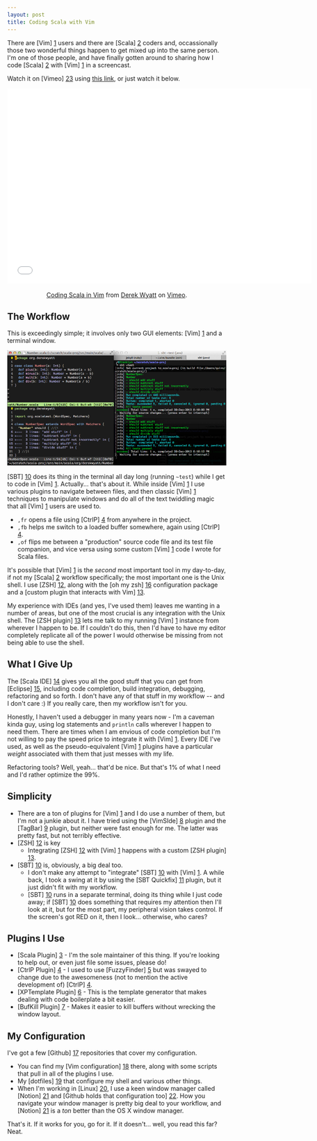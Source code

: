 ```yaml
---
layout: post
title: Coding Scala with Vim
---
```

There are [Vim] [1] users and there are [Scala] [2] coders and, occassionally those two wonderful things happen to get mixed up into the same person.  I'm one of those people, and have finally gotten around to sharing how I code [Scala] [2] with [Vim] [1] in a screencast.

Watch it on [Vimeo] [23] using [this link](https://vimeo.com/83065681), or just watch it below.

<center><iframe src="//player.vimeo.com/video/83065681" width="700" height="450" frameborder="0" webkitallowfullscreen mozallowfullscreen allowfullscreen></iframe> <p><a href="http://vimeo.com/83065681">Coding Scala in Vim</a> from <a href="http://vimeo.com/user1690209">Derek Wyatt</a> on <a href="https://vimeo.com">Vimeo</a>.</p></center>

The Workflow
------------

This is exceedingly simple; it involves only two GUI elements: [Vim] [1] and a terminal window.

<a href="/images/vim-and-terminal.png" target="_blank">
<img src="/images/vim-and-terminal.png" alt="MacVim and iTerm side-by-side" width="780"/>
</a>

[SBT] [10] does its thing in the terminal all day long (running `~test`) while I get to code in [Vim] [1].  Actually... that's about it.  While inside [Vim] [1] I use various plugins to navigate between files, and then classic [Vim] [1] techniques to manipulate windows and do all of the text twiddling magic that all [Vim] [1] users are used to.

- `,fr` opens a file using [CtrlP] [4] from anywhere in the project.
- `,fb` helps me switch to a loaded buffer somewhere, again using [CtrlP] [4].
- `,of` flips me between a "production" source code file and its test file companion, and vice versa using some custom [Vim] [1] code I wrote for Scala files.

It's possible that [Vim] [1] is the _second_ most important tool in my day-to-day, if not my [Scala] [2] workflow specifically; the most important one is the Unix shell.  I use [ZSH] [12], along with the [oh my zsh] [16] configuration package and a [custom plugin that interacts with Vim] [13].

My experience with IDEs (and yes, I've used them) leaves me wanting in a number of areas, but one of the most crucial is any integration with the Unix shell.  The [ZSH plugin] [13] lets me talk to my running [Vim] [1] instance from wherever I happen to be.  If I couldn't do this, then I'd have to have my editor completely replicate all of the power I would otherwise be missing from not being able to use the shell.

What I Give Up
--------------

The [Scala IDE] [14] gives you all the good stuff that you can get from [Eclipse] [15], including code completion, build integration, debugging, refactoring and so forth.  I don't have any of that stuff in my workflow -- and I don't care :)  If you really care, then my workflow isn't for you.

Honestly, I haven't used a debugger in many years now - I'm a caveman kinda guy, using log statements and `println` calls wherever I happen to need them.  There are times when I am envious of code completion but I'm not willing to pay the speed price to integrate it with [Vim] [1].  Every IDE I've used, as well as the pseudo-equivalent [Vim] [1] plugins have a particular _weight_ associated with them that just messes with my life.

Refactoring tools? Well, yeah... that'd be nice.  But that's 1% of what I need and I'd rather optimize the 99%.

Simplicity
----------

- There are a ton of plugins for [Vim] [1] and I do use a number of them, but I'm not a junkie about it.  I have tried using the [VimSIde] [8] plugin and the [TagBar] [9] plugin, but neither were fast enough for me.  The latter was pretty fast, but not terribly effective.
- [ZSH] [12] is key
  - Integrating [ZSH] [12] with [Vim] [1] happens with a custom [ZSH plugin] [13].
- [SBT] [10] is, obviously, a big deal too.
  - I don't make any attempt to "integrate" [SBT] [10] with [Vim] [1].  A while back, I took a swing at it by using the [SBT Quickfix] [11] plugin, but it just didn't fit with my workflow.
  - [SBT] [10] runs in a separate terminal, doing its thing while I just code away; if [SBT] [10] does something that requires my attention then I'll look at it, but for the most part, my peripheral vision takes control.  If the screen's got RED on it, then I look... otherwise, who cares?

Plugins I Use
-------------

- [Scala Plugin] [3] - I'm the sole maintainer of this thing.  If you're looking to help out, or even just file some issues, please do!
- [CtrlP Plugin] [4] - I used to use [FuzzyFinder] [5] but was swayed to change due to the awesomeness (not to mention the active development of) [CtrlP] [4].
- [XPTemplate Plugin] [6] - This is the template generator that makes dealing with code boilerplate a bit easier.
- [BufKill Plugin] [7] - Makes it easier to kill buffers without wrecking the window layout.

My Configuration
----------------

I've got a few [Github] [17] repositories that cover my configuration.

- You can find my [Vim configuration] [18] there, along with some scripts that pull in all of the plugins I use.
- My [dotfiles] [19] that configure my shell and various other things.
- When I'm working in [Linux] [20], I use a keen window manager called [Notion] [21] and [Github holds that configuration too] [22].  How you navigate your window manager is pretty big deal to your workflow, and [Notion] [21] is a _ton_ better than the OS X window manager.

That's it.  If it works for you, go for it.  If it doesn't... well, you read this far?  Neat.

  [1]: http://www.vim.org/ "Vim"
  [2]: http://scala-lang.org/ "Scala"
  [3]: https:/github.com/derekwyatt/vim-scala/ "Scala Plugin"
  [4]: http://kien.github.io/ctrlp.vim/ "CtrlP Plugin"
  [5]: http://www.vim.org/scripts/script.php?script_id=1984 "FuzzyFinder Plugin"
  [6]: https://github.com/drmingdrmer/xptemplate "XPTemplate Plugin"
  [7]: https://github.com/vim-scripts/bufkill.vim "BufKill Plugin"
  [8]: https://github.com/megaannum/vimside "VimSIde Plugin"
  [9]: http://www.vim.org/scripts/script.php?script_id=3465 "Tagbar Plugin"
  [10]: http://www.scala-sbt.org/ "SBT"
  [11]: https://github.com/dscleaver/sbt-quickfix "SBT Quickfix"
  [12]: http://www.zsh.org/ "ZSH"
  [13]: https://github.com/derekwyatt/dotfiles/tree/master/zsh_custom/plugins/vim-interaction "ZSH Vim Plugin"
  [14]: http://scala-ide.org/ "Scala IDE"
  [15]: http://www.eclipse.org/ "Eclipse"
  [16]: https://github.com/robbyrussell/oh-my-zsh "oh my zsh"
  [17]: https://github.com/derekwyatt "me@github"
  [18]: https://github.com/derekwyatt/vim-config "my vim configuration"
  [19]: https://github.com/derekwyatt/dotfiles "my dotfiles for shell configuration"
  [20]: http://www.ubuntu.com "Ubuntu"
  [21]: http://notion.sourceforge.net "Notion"
  [22]: https://github.com/derekwyatt/notion-config "my notion configuration"
  [23]: http://vimeo.com "Vimeo"
